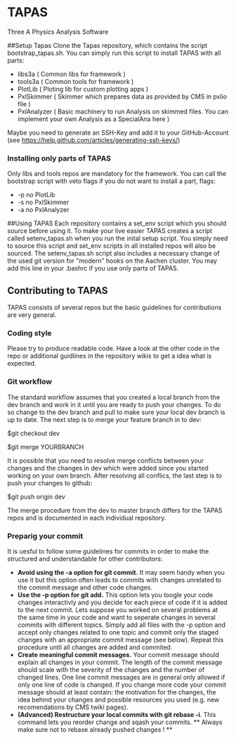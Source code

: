 # TAPAS
Three A Physics Analysis Software

##Setup Tapas
Clone the Tapas repository, which contains the script bootstrap_tapas.sh. You can simply run this script to install TAPAS with all parts:
* libs3a ( Common libs for framework )
* tools3a ( Common tools for framework )
* PlotLib ( Ploting lib for custom plotting apps )
* PxlSkimmer ( Skimmer which prepares data as provided by CMS in pxlio file )
* PxlAnalyzer ( Basic machinery to run Analysis on skimmed files. You can implement your own Analysis as a SpecialAna here )

Maybe you need to generate an SSH-Key and add it to your GitHub-Account (see https://help.github.com/articles/generating-ssh-keys/)


### Installing only parts of TAPAS
Only libs and tools repos are mandatory for the framework. You can call the bootstrap script with veto flags if you do not want to install a part, flags:
* -p no PlotLib
* -s no PxlSkimmer
* -a no PxlAnalyzer

##Using TAPAS
Each repository contains a set_env script which you should source before using it. To make your live easier
TAPAS creates a script called setenv_tapas.sh when you run the inital setup script. You simply need to source this script and set_env scripts in all installed repos will also be sourced. The setenv_tapas.sh script also includes a necessary change of the used git version for "modern" hooks on the Aachen cluster. You may add this line in your .bashrc if you use only parts of TAPAS.

## Contributing to TAPAS 
TAPAS consists of several repos but the basic guidelines for contributions are very general.

### Coding style
Please try to produce readable code. Have a look at the other code in the repo or additional guidlines in the repository wikis to get a idea what is expected.

### Git workflow
The standard workflow assumes that you created a local branch from the dev branch and work in it until you are ready to push your changes. To do so change to the dev branch and pull to make sure your local dev branch is up to date. The next step is to merge your feature branch in to dev:

$git checkout dev

$git merge YOURBRANCH

It is possible that you need to resolve merge conflicts between your changes and the changes in dev which were added since you started working on your own branch. After resolving all conflics, the last step is to push your changes to github:

$git push origin dev

The merge procedure from the dev to master branch differs for the TAPAS repos and is documented in each individual repository.  
### Preparig your commit
It is uesful to follow some guidelines for commits in order to make the structured and understandable for other contributors:

* **Avoid using the -a option for git commit.** It may seem handy when you use it but this option often leads to commits with changes unrelated to the commit message and other code changes.
* **Use the -p option for git add.** This option lets you toogle your code changes interactivly and you decide for each piece of code if it is added to the next commit. Lets suppose you worked on several problems at the same time in your code and want to seperate changes in several commits with different topics. Simply add all files with the -p option and accept only changes related to one topic and commit only the staged changes with an appropriate commit message (see below). Repeat this procedure until all changes are added and commited.
* **Create meaningful commit messages.** Your commit message should explain all changes in your commit. The length of the commit message should scale with the severity of the changes and the number of changed lines. One line commit messages are in general only allowed if only one line of code is changed. If you change more code your commit message should at least contain: the motivation for the changes, the idea behind your changes and possible resources you used (e.g. new recomendations by CMS twiki pages).
* **(Advanced) Restructure your local commits with git rebase -i**. This command lets you reorder change and sqash your commits. ** Always make sure not to rebase already pushed changes ! **
